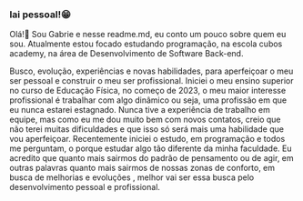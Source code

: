 ### Iai pessoal!😁


Olá!👋
Sou Gabrie e nesse readme.md, eu conto um pouco sobre quem eu sou.
Atualmente estou focado estudando programação, na escola cubos academy, na área de Desenvolvimento de Software Back-end.

Busco, evolução, experiências e novas habilidades, para aperfeiçoar o meu ser pessoal e construir o meu ser profissional. 
Iniciei o meu ensino superior no curso de Educação Física, no começo de 2023, o meu maior interesse profissional é trabalhar com algo dinâmico ou seja, uma profissão em que eu nunca estarei estagnado.
Nunca tive a experiência de trabalho em equipe, mas como eu me dou muito bem com novos contatos, creio que não terei muitas dificuldades e que isso só será mais uma habilidade que vou aperfeiçoar.
Recentemente iniciei o estudo, em programação e todos me perguntam, o porque estudar algo tão diferente da minha faculdade. 
Eu acredito que quanto mais sairmos do padrão de pensamento ou de agir, em outras palavras quanto mais sairmos de nossas zonas de conforto, em busca de melhorias e evoluções , melhor vai ser essa busca pelo desenvolvimento pessoal e profissional.

